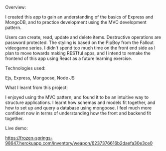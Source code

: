 

Overview:

I created this app to gain an understanding of the basics of Express and MongoDB, and to practice development using the MVC development pattern. 

Users can create, read, update and delete items. Destructive operations are password protected. The styling is based on the PipBoy from the Fallout videogame series. I didn't spend too much time on the front end side as I plan to move towards making RESTful apps, and I intend to remake the frontend of this app using React as a future learning exercise. 

Technologies used:

Ejs,
Express,
Mongoose,
Node JS

What I learnt from this project:

I enjoyed using the MVC pattern, and found it to be an intuitive way to structure applications. I learnt how schemas and models fit together, and how to set up and query a database using mongoose. I feel much more confident now in terms of understanding how the front and backend fit together.

Live demo: 

https://frozen-springs-98647.herokuapp.com/inventory/weapon/6237376616b2daefa30e3ce0

